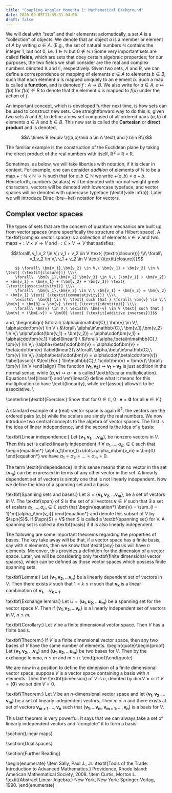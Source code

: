 ```yaml
---
title: "Coupling Angular Momenta I: Mathematical Background"
date: 2020-09-05T11:39:31-04:00
draft: false
---
```

We will deal with  &ldquo;sets&rdquo; and their elements; axiomatically, a set $A$ is a  &ldquo;collection&rdquo; of objects. We denote that an object $a$ is a member or element of $A$ by writing $a \in A$. (E.g., the set of natural numbers $\mathbb{N}$ contains the integer 1, but not 0, i.e. $1 \in \mathbb{N}$ but $0 \notin \mathbb{N}$.) Some very important sets are called <b>fields</b>, which are sets that obey certain algebraic properties; for our purposes, the two fields we shall consider are the real and complex numbers denoted $\mathbb{R}$ and $\mathbb{C}$, respectively. Given two sets, $A$ and $B$, we can define a correspondence or mapping of elements $a \in A$ to elements $b \in B$, such that each element $a$ is mapped uniquely to an element $b$. Such a map is called a <b>function</b>, and is denoted $f:A \to B$. We also write for $a \in A$, $a \mapsto f(a)$ for $f(a) \in B$ to denote that the element $a$ is mapped to $f(a)$ under the action of $f$.

An important concept, which is developed further next time, is how sets can be used to construct new sets. One straightforward way to do this is, given two sets $A$ and $B$, to define a new set composed of all ordered pairs $(a,b)$ of elements $a \in A$ and $b \in B$. This new set is called the <b>Cartesian</b> or <b>direct product</b> and is denoted,

$$A \times B \equiv \\{(a,b)\mid a \in A \text{ and } b\in B\\}$$

The familiar example is the construction of the Euclidean plane by taking the direct product of the real numbers with itself, $\mathbb{R}^2 \equiv \mathbb{R}\times\mathbb{R}$.

Sometimes, as below, we will take liberties with notation, if it is clear in context. For example, one can consider <i>addition</i> of elements of $\mathbb{N}$ to be a map $+:\mathbb{N}\times\mathbb{N}\to\mathbb{N}$ such that for $a,b\in\mathbb{N}$ we write $+(a,b) \equiv a + b$. Henceforth, numbers (scalars) will be denoted with normal-weight greek characters, vectors will be denoted with lowercase typeface, and vector spaces will be denoted with uppercase typeface (\textit{vide infra}). Later we will introduce Dirac (bra--ket) notation for vectors.

## Complex vector spaces
The types of sets that are the concern of quantum mechanics are built up from vector spaces (more specifically the structure of a Hilbert space). A \textbf{complex vector space} is a collection of elements $v \in V$ and two maps $+:V\times V \to V$ and $\cdot: \mathbb{C}\times V\to V$ that satisfies:

$$\forall\ v_1,v_2 \in V,\ v_1 + v_2 \in V \text{ (\textit{closure})} \\\\
\forall\ v_1,v_2 \in V,\ v_1 + v_2 \in V \text{ (\textit{closure})}$$

		$$ \forall\ \bm{v_1},\bm{v_2} \in V,\ \bm{v_1} + \bm{v_2} \in V \text{ (\textit{closure})} \\\\
		\forall\  \bm{v_1},\bm{v_2},\bm{v_3} \in V,\ (\bm{v_1} + \bm{v_2}) + \bm{v_3} = \bm{v_1} + (\bm{v_2} + \bm{v_3}) \text{ (\textit{associativity})} \\\\
		\forall\  \bm{v_1},\bm{v_2} \in V,\ \bm{v_1} + \bm{v_2} = \bm{v_2} + \bm{v_1} \text{ (\textit{commutativity})} \\\\
		\exists\  \bm{0} \in V, \text{ such that } \forall\ \bm{v} \in V,\ \bm{v} + \bm{0} = \bm{v} \text{ (\textit{identity})} \\\\
		\forall\ \bm{v} \in V,\ \exists\ \bm{-v} \in V \text{ such that } \bm{v} + (\bm{-v}) = \bm{0} \text{ (\textit{additive inverses})}$$
    
and,
	\begin{align}
		&\forall\ \alpha\in\mathbb{C},\ \bm{v} \in V,\ \alpha\cdot\bm{v} \in V \\
		&\forall\ \alpha\in\mathbb{C},\ \bm{v_1},\bm{v_2} \in V,\ \alpha\cdot(\bm{v_1} + \bm{v_2}) = \alpha\cdot\bm{v_1} + \alpha\cdot\bm{v_1} \label{linear1} \\
		&\forall\ \alpha,\beta\in\mathbb{C},\ \bm{v} \in V,\ (\alpha+\beta)\cdot\bm{v} = \alpha\cdot\bm{v} + \beta\cdot\bm{v} \label{linear2}\\
		&\forall\ \alpha,\beta\in\mathbb{C},\ \bm{v} \in V,\ (\alpha\beta)\cdot\bm{v} = \alpha\cdot(\beta\cdot\bm{v}) \label{assoc}\\
		&\text{For } 1\in\mathbb{C},\ 1\cdot\bm{v} = \bm{v}\ \forall\ \bm{v} \in V
	\end{align}
The function $(\bm{v_1},\bm{v_2})\mapsto \bm{v_1} + \bm{v_2}$ is just addition in the normal sense, while $(\alpha,\bm{v})\mapsto \alpha\cdot\bm{v}$ is called \textbf{scalar multiplication}. Equations \ref{linear1} and \ref{linear2} define what it means for this multiplication to have \textit{linearity}, while \ref{assoc} allows it to be associative. \\

\centerline{\textbf{Exercise:} Show that for $0 \in \mathbb{C}$, $0\cdot\bm{v} = \bm{0}$ for all $\bm{v} \in V$.}

A standard example of a (real) vector space is again $\mathbb{R}^2$; the vectors are the ordered pairs $(a,b)$ while the scalars are simply the real numbers. We now introduce two central concepts to the algebra of vector spaces. The first is the idea of linear independence, and the second is the idea of a basis:

\textbf{Linear independence:} Let $\{\bm{v_1},\bm{v_1},\dots \bm{v_m}\},$ be nonzero vectors in $V$. Then this set is called linearly independent if $\forall\ \alpha_1,\dots,\alpha_m \in \mathbb{C}$ such that
	\begin{equation*}
		\alpha_1\bm{v_1}+\dots+\alpha_m\bm{v_m} = \bm{0}
	\end{equation*}
we have $\alpha_1 = \alpha_2 = \dots = \alpha_m = 0$.

The term \textit{independence} in this sense means that no vector in the set $\{\bm{v_m}\}$ can be expressed in terms of any other vector in the set. A linearly dependent set of vectors is simply one that is not linearly independent. Now we define the idea of a spanning set and a basis:

\textbf{Spanning sets and bases:} Let $S = \{\bm{v_1},\bm{v_2},\dots \bm{v_m}\}$, be a set of vectors in $V$. The \textbf{span} of $S$ is the set of all vectors $\bm{v} \in V$ such that $\exists$ a set of scalars $\alpha_1,\dots,\alpha_m \in \mathbb{C}$ such that
	\begin{equation*}
		\bm{v} = \sum_{i = 1}^m{\alpha_i\bm{v_i}}
	\end{equation*}
and denote this subset of $V$ by $\spn{S}$. If $\spn{S} = V$ then $S$ is called a \textbf{spanning set} for V. A spanning set is called a \textbf{basis} if it is also linearly independent.

The following are some important theorems regarding the properties of bases. The key take away will be that, if a vector space has a finite basis, say with $n$ elements, then we know that \textit{any} basis will have $n$ elements. Moreover, this provides a definition for the dimension of a vector space. Later, we will be considering only \textbf{finite dimensional vector spaces}, which can be defined as those vector spaces which possess finite spanning sets.

\textbf{Lemma:} Let $\{\bm{v_1},\bm{v_2},\dots \bm{v_n}\}$ be a linearly dependent set of vectors in $V$. Then there exists $k$ such that $1 < k \leq n$ such that $\bm{v_k}$ is a linear combination of $\bm{v_1},\dots \bm{v_{k-1}}$.

\textbf{Exchange lemma:} Let $U = \{\bm{u_1},\bm{u_2},\dots \bm{u_m}\}$ be a spanning set for the vector space $V$. Then if $\{\bm{v_1},\bm{v_2},\dots \bm{v_n}\}$ is a linearly independent set of vectors in $V$, $n \leq m$.

\textbf{Corollary:} Let $V$ be a finite dimensional vector space. Then $V$ has a finite basis.

\textbf{Theorem:} If $V$ is a finite dimensional vector space, then any two bases of $V$ have the same number of elements.
	\begin{quote}\begin{proof}
		Let $\{\bm{v_1},\bm{v_2},\dots \bm{v_n}\}$ and $\{\bm{u_1},\bm{u_2},\dots \bm{u_m}\}$ be two bases for $V$. Then by the exchange lemma, $n \leq m$ and $m \leq n$.
	\end{proof}\end{quote}
	
We are now in a position to define the dimension of a finite dimensional vector space: suppose $V$ is a vector space containing a basis with $n$ elements. Then the \textbf{dimension} of $V$ is $n$, denoted by $\dim{V} = n$. If $V = \{\bm{0}\}$ we set $\dim{V} = 0$.

\textbf{Theorem:} Let $V$ be an $n$-dimensional vector space and let $\{\bm{v_1},\bm{v_2},\dots \bm{v_m}\}$ be a set of linearly independent vectors. Then $m \leq n$ and there exists at set of vectors $\bm{v_{m+1}},\dots,\bm{v_n}$ such that $\{\bm{v_1},\dots \bm{v_m},\bm{v_{m+1}},\dots,\bm{v_n}\}$ is a basis for $V$.

This last theorem is very powerful. It says that we can always take a set of linearly independent vectors and &ldquo;complete&rdquo; it to form a basis.

\section{Linear maps}

\section{Dual spaces}

\section{Further Reading}

\begin{enumerate}
	\item Sally, Paul J., Jr. \textit{Tools of the Trade: Introduction to Advanced Mathematics.} Providence, Rhode Island: American Mathematical Society, 2008.
	\item Curtis, Morton L. \textit{Abstract Linear Algebra.} New York, New York: Springer-Verlag, 1990.
\end{enumerate}
